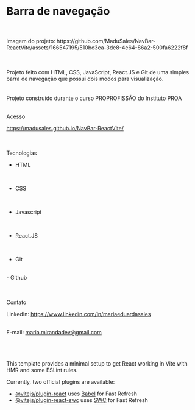 # Barra de navegação

<br>
<br>
Imagem do projeto: https://github.com/MaduSales/NavBar-ReactVite/assets/166547195/510bc3ea-3de8-4e64-86a2-500fa6222f8f



<br>
<br>

<br>

Projeto feito com HTML, CSS, JavaScript, React.JS e Git de uma simples barra de navegação que possui dois modos para visualização.
<br>
<br>
<br>
Projeto construído durante o curso PROPROFISSÃO do Instituto PROA
<br>
<br>


 Acesso
<br>

https://madusales.github.io/NavBar-ReactVite/
<br>
<br>
<br>

 Tecnologias
<br>

- HTML
<br>
  
- CSS
<br>
  
- Javascript
<br>
  
- React.JS
<br>
  
- Git
<br>
- Github
<br>
<br>
<br>
  


 Contato
<br>

LinkedIn:  https://www.linkedin.com/in/mariaeduardasales
<br>
<br>

E-mail: maria.mirandadev@gmail.com
<br>
<br>
<br>
<br>


This template provides a minimal setup to get React working in Vite with HMR and some ESLint rules.

Currently, two official plugins are available:

- [@vitejs/plugin-react](https://github.com/vitejs/vite-plugin-react/blob/main/packages/plugin-react/README.md) uses [Babel](https://babeljs.io/) for Fast Refresh
- [@vitejs/plugin-react-swc](https://github.com/vitejs/vite-plugin-react-swc) uses [SWC](https://swc.rs/) for Fast Refresh
